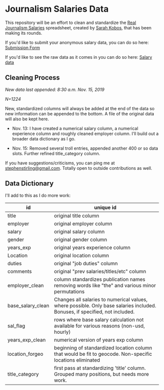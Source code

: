 # Journalism Salaries Data

This repository will be an effort to clean and standardize the [Real Journalism Salaries](https://www.cjr.org/cjr_outbox/google-doc-journalism-media-pay.php) spreadsheet, created by [Sarah Kobos](https://twitter.com/skobos/status/1194322736685998081), that has been making its rounds.  

If you'd like to submit your anonymous salary data, you can do so here: [Submission Form](https://docs.google.com/forms/d/e/1FAIpQLScws3_GjSHH7LGPdm7r82u1Nj5apstZHD5fiMu6zL_UO9gqRw/viewform)

If you'd like to see the raw data as it comes in you can do so here: [Salary data](https://docs.google.com/forms/d/e/1FAIpQLScws3_GjSHH7LGPdm7r82u1Nj5apstZHD5fiMu6zL_UO9gqRw/viewform)

## Cleaning Process

*New data last appended: 8:30 a.m. Nov. 15, 2019* 

*N=1224*

New, standardized columns will always be added at the end of the data so new information can be appended to the bottom. A file of the original data will also be kept here. 

* Nov. 13: I have created a numerical salary column, a numerical experience column and roughly cleaned employer column. I'll build out a broader data dictionary as I go.  

* Nov. 15: Removed several troll entries, appended another 400 or so data slots. Further refined title_category column.  

If you have suggestions/criticisms, you can ping me at stephenstirling@gmail.com.  Totally open to outside contributions as well.     

## Data Dictionary 

I'll add to this as I do more work:

| id                | unique id                                                                                                                   |
|-------------------|-----------------------------------------------------------------------------------------------------------------------------|
| title             | original title column                                                                                                       |
| employer          | original employer column                                                                                                    |
| salary            | original salary column                                                                                                      |
| gender            | original gender column                                                                                                      |
| years_exp         | original years experience column                                                                                            |
| Location          | original location column                                                                                                    |
| duties            | original "job duties" column                                                                                                |
| comments          | original "prev salaries/titles/etc" column                                                                                  |
| employer_clean    | column standardizes publication names removing words like "the" and various minor permutations                              |
| base_salary_clean | Changes all salaries to numerical values, where possible. Only base salaries included. Bonuses, if specified, not included. |
| sal_flag          | rows where base salary calculation not available for various reasons (non-usd, hourly)                                      |
| years_exp_clean   | numerical version of years exp column                                                                                       |
| location_forgeo   | beginning of standardized location column that would be fit to geocode. Non-specific locations eliminated                   |
| title_category    | first pass at standardizing 'title' column. Grouped many positions, but needs more work.                                    |
